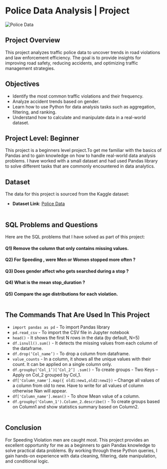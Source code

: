 # Police Data Analysis | Project

![Police Data](https://github.com/user-attachments/assets/749faa12-e38d-4b27-97e6-1b2d87b3602d)


## Project Overview
This project analyzes traffic police data to uncover trends in road violations and law enforcement efficiency. The goal is to provide insights for improving road safety, reducing accidents, and optimizing traffic management strategies.


## Objectives
- Identify the most common traffic violations and their frequency.
- Analyze accident trends based on gender.
- Learn how to use Python for data analysis tasks such as aggregation, filtering, and ranking.
- Understand how to calculate and manipulate data in a real-world dataset.


## Project Level: Beginner
This project is a beginners level project.To get me familiar with the basics of Pandas and to gain knowledge on how to handle real-world data analysis problems. I have worked with a small dataset and had used Pandas library to solve different tasks that are commonly encountered in data analytics.


## Dataset
The data for this project is sourced from the Kaggle dataset:
 - **Dataset Link**: [Police Data](https://www.kaggle.com/datasets/niteshsahu99/police-data)<br><br>



## SQL Problems and Questions
Here are the SQL problems that I have solved as part of this project:

#### Q1) Remove the column that only contains missing values.
#### Q2) For Speeding , were Men or Women stopped more often ? 
#### Q3) Does gender affect who gets searched during a stop ?
#### Q4) What is the mean stop_duration ?
#### Q5) Compare the age distributions for each violation.<br><br>


## The Commands That Are Used In This Project 

- `import pandas as pd` - To import Pandas library
- `pd.read_csv` - To import the CSV file in Jupyter notebook
- `head()` - It shows the first N rows in the data (by default, N=5)
- `df.isnull().sum()` - It detects the missing values from each column of the dataframe.
- `df.drop(‘Col_name’)` - To drop a column from dataframe.
- `value_counts` - In a column, it shows all the unique values with their count. It can be applied on a single column only.
- `df.groupby(‘Col_1’)[‘Col_2’] .sum()` - To create groups - Two Keys – Apply on Col_2 grouped by Col_1.
- `df['Column_name'].map({ old1:new1,old2:new2})` – Change all values of a column from old to new. Have to write for all values of column otherwise Nan will appear.
- `df['Column_name'].mean()` - To show Mean value of a column.
- `df.groupby('Column_1').Column_2.describe()` - To create groups based on Column1 and show statistics summary based on Column2.
<br><br>


## Conclusion

For Speeding Violation men are caught most.
This project provides an excellent opportunity for me as a beginners to gain Pandas knowledge to solve practical data problems. By working through these Python queries, I gain hands-on experience with data cleaning, filtering, date manipulation, and conditional logic.



